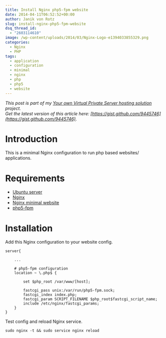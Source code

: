 ```yaml
---
title: Install Nginx php5-fpm website
date: 2014-04-11T06:52:52+00:00
author: Janik von Rotz
slug: install-nginx-php5-fpm-website
dsq_thread_id:
  - "2603114610"
image: /wp-content/uploads/2014/03/Nginx-Logo-e1394033855329.png
categories:
  - Nginx
  - PHP
tags:
  - application
  - configuration
  - minimal
  - nginx
  - php
  - php5
  - website
---
```

*This post is part of my [Your own Virtual Private Server hosting solution](https://janikvonrotz.ch/your-own-virtual-private-server-hosting-solution/) project.*  
*Get the latest version of this article here: [https://gist.github.com/9445746](https://gist.github.com/9445746).*  

# Introduction

This is a minimal Nginx configuration to run php based websites/ applications.
<!--more-->
# Requirements

* [Ubuntu server](https://janikvonrotz.ch/2014/03/13/deploy-ubuntu-server/)
* [Nginx](https://janikvonrotz.ch/2014/03/31/install-nginx/)
* [Nginx minimal website](https://janikvonrotz.ch/2014/04/01/nginx-minimal-website/)
* [php5-fpm](https://janikvonrotz.ch/2014/03/20/install-php5-fpm/)

# Installation

Add this Nginx configuration to your website config.
```
server{

    ...
    
    # php5-fpm configuration
    location ~ \.php$ {
        
        set $php_root /var/www/[host];
        
        fastcgi_pass unix:/var/run/php5-fpm.sock;
        fastcgi_index index.php;
        fastcgi_param SCRIPT_FILENAME $php_root$fastcgi_script_name;
        include /etc/nginx/fastcgi_params;
    }
}
```
Test config and reload Nginx service.

    sudo nginx -t && sudo service nginx reload